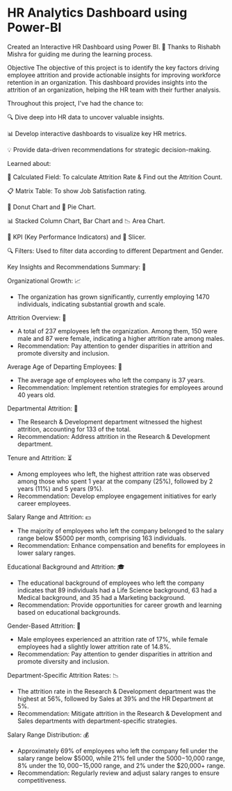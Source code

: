 # HR Analytics Dashboard using Power-BI
Created an Interactive HR Dashboard using Power BI.
🙏 Thanks to Rishabh Mishra for guiding me during the learning process.

Objective
The objective of this project is to identify the key factors driving employee attrition and provide actionable insights for improving workforce retention in an organization. This dashboard provides insights into the attrition of an organization, helping the HR team with their further analysis.

Throughout this project, I've had the chance to:

🔍 Dive deep into HR data to uncover valuable insights.

📊 Develop interactive dashboards to visualize key HR metrics.

💡 Provide data-driven recommendations for strategic decision-making.

Learned about:

🧮 Calculated Field: To calculate Attrition Rate & Find out the Attrition Count.

📋 Matrix Table: To show Job Satisfaction rating.

🍩 Donut Chart and 🥧 Pie Chart.

📊 Stacked Column Chart, Bar Chart and 📉 Area Chart.

🎯 KPI (Key Performance Indicators) and 🔀 Slicer.

🔍 Filters: Used to filter data according to different Department and Gender.

Key Insights and Recommendations Summary: 📌

Organizational Growth: 📈
 - The organization has grown significantly, currently employing 1470 individuals, indicating substantial growth and scale.

Attrition Overview: 💼
 - A total of 237 employees left the organization. Among them, 150 were male and 87 were female, indicating a higher attrition rate among males.
 - Recommendation: Pay attention to gender disparities in attrition and promote diversity and inclusion.

Average Age of Departing Employees: 🎂
 - The average age of employees who left the company is 37 years.
 - Recommendation: Implement retention strategies for employees around 40 years old.

Departmental Attrition: 🏢
 - The Research & Development department witnessed the highest attrition, accounting for 133 of the total.
 - Recommendation: Address attrition in the Research & Development department.

Tenure and Attrition: ⏳
 - Among employees who left, the highest attrition rate was observed among those who spent 1 year at the company (25%), followed by 2 years (11%) and 5 years (9%).
 - Recommendation: Develop employee engagement initiatives for early career employees.

Salary Range and Attrition: 💵
 - The majority of employees who left the company belonged to the salary range below $5000 per month, comprising 163 individuals.
 - Recommendation: Enhance compensation and benefits for employees in lower salary ranges.

Educational Background and Attrition: 🎓
 - The educational background of employees who left the company indicates that 89 individuals had a Life Science background, 63 had a Medical background, and 35 had a Marketing background.
 - Recommendation: Provide opportunities for career growth and learning based on educational backgrounds.

Gender-Based Attrition: 🚻
 - Male employees experienced an attrition rate of 17%, while female employees had a slightly lower attrition rate of 14.8%.
 - Recommendation: Pay attention to gender disparities in attrition and promote diversity and inclusion.

Department-Specific Attrition Rates: 📉
 - The attrition rate in the Research & Development department was the highest at 56%, followed by Sales at 39% and the HR Department at 5%.
 - Recommendation: Mitigate attrition in the Research & Development and Sales departments with department-specific strategies.

Salary Range Distribution: 💰
 - Approximately 69% of employees who left the company fell under the salary range below $5000, while 21% fell under the $5000-$10,000 range, 8% under the $10,000-$15,000 range, and 2% 
   under the $20,000+ range.
 - Recommendation: Regularly review and adjust salary ranges to ensure competitiveness.





